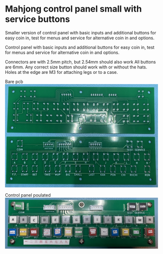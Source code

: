# Mahjong control panel small with service buttons

Smaller version of control panel with basic inputs and additional buttons for easy coin in, test for menus and service for alternative coin in and options.

Control panel with basic inputs and additional buttons for easy coin in, test for menus and service for alternative coin in and options.

Connectors are with 2.5mm pitch, but 2.54mm should also work
All buttons are 6mm. Any correct size button should work with or without the hats.
Holes at the edge are M3 for attaching legs or to a case.

Bare pcb
![Alt text](mahjong_control_panel_small_with_service_bare.jpg?raw=true "Bare pcb img")

Control panel poulated
![Alt text](mahjong_control_panel_small_with_service.jpg?raw=true "Control panel populated img")